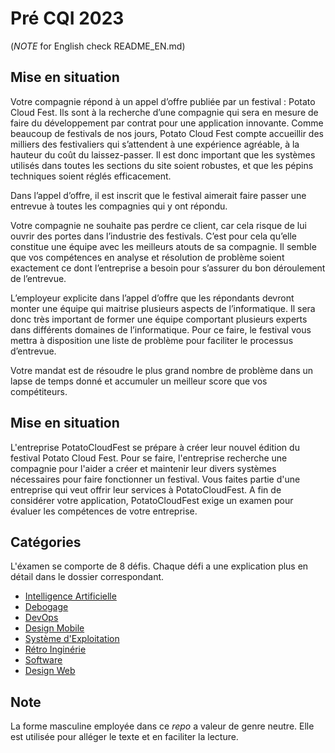 # Pré CQI 2023
(*NOTE* for English check README_EN.md)
## Mise en situation
Votre compagnie répond à un appel d’offre publiée par un festival : Potato Cloud Fest. Ils sont à la recherche d’une compagnie qui sera en mesure de faire du développement par contrat pour une application innovante. Comme beaucoup de festivals de nos jours, Potato Cloud Fest compte accueillir des milliers des festivaliers qui s’attendent à une expérience agréable, à la hauteur du coût du laissez-passer. Il est donc important que les systèmes utilisés dans toutes les sections du site soient robustes, et que les pépins techniques soient réglés efficacement.  

Dans l’appel d’offre, il est inscrit que le festival aimerait faire passer une entrevue à toutes les compagnies qui y ont répondu.  

Votre compagnie ne souhaite pas perdre ce client, car cela risque de lui ouvrir des portes dans l’industrie des festivals. C’est pour cela qu’elle constitue une équipe avec les meilleurs atouts de sa compagnie. Il semble que vos compétences en analyse et résolution de problème soient exactement ce dont l’entreprise a besoin pour s’assurer du bon déroulement de l’entrevue.  

L’employeur explicite dans l’appel d’offre que les répondants devront monter une équipe qui maitrise plusieurs aspects de l’informatique. Il sera donc très important de former une équipe comportant plusieurs experts dans différents domaines de l’informatique. Pour ce faire, le festival vous mettra à disposition une liste de problème pour faciliter le processus d’entrevue. 

Votre mandat est de résoudre le plus grand nombre de problème dans un lapse de temps donné et accumuler un meilleur score que vos compétiteurs. 

## Mise en situation

L'entreprise PotatoCloudFest se prépare à créer leur nouvel édition du festival Potato Cloud Fest. Pour se faire, l'entreprise recherche une compagnie pour l'aider a créer et maintenir leur divers systèmes nécessaires pour faire fonctionner un festival. Vous faites partie d'une entreprise qui veut offrir leur services à PotatoCloudFest. A fin de considérer votre application, PotatoCloudFest exige un examen pour évaluer les compétences de votre entreprise.

## Catégories
L'éxamen se comporte de 8 défis. Chaque défi a une explication plus en détail dans le dossier correspondant.

* [Intelligence Artificielle](./ai)
* [Debogage](./debug)
* [DevOps](./devops)
* [Design Mobile](./mobile)
* [Système d'Exploitation](./operating-system)
* [Rétro Inginérie](./reverse)
* [Software](./software)
* [Design Web](./web)


## Note
La forme masculine employée dans ce *repo* a valeur de genre neutre. Elle est utilisée pour alléger le texte et en faciliter la lecture.
